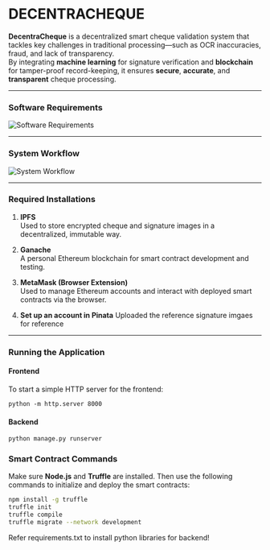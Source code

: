 # DECENTRACHEQUE

**DecentraCheque** is a decentralized smart cheque validation system that tackles key challenges in traditional processing—such as OCR inaccuracies, fraud, and lack of transparency.  
By integrating **machine learning** for signature verification and **blockchain** for tamper-proof record-keeping, it ensures **secure**, **accurate**, and **transparent** cheque processing.

---

### Software Requirements

![Software Requirements](https://github.com/user-attachments/assets/7a4c1a88-bf57-40a7-8e35-7c4a7f3c1795)

---

### System Workflow

![System Workflow](https://github.com/user-attachments/assets/3ecf7cb2-0c06-463a-8570-51bab35f99ad)

---

### Required Installations

1. **IPFS**  
   Used to store encrypted cheque and signature images in a decentralized, immutable way.

2. **Ganache**  
   A personal Ethereum blockchain for smart contract development and testing.

3. **MetaMask (Browser Extension)**  
   Used to manage Ethereum accounts and interact with deployed smart contracts via the browser.

4. **Set up an account in Pinata**
   Uploaded the reference signature imgaes for reference

---

### Running the Application

#### Frontend
To start a simple HTTP server for the frontend:
```
python -m http.server 8000

```

#### Backend

```
python manage.py runserver 

```
### Smart Contract Commands

Make sure **Node.js** and **Truffle** are installed. Then use the following commands to initialize and deploy the smart contracts:

```bash
npm install -g truffle
truffle init
truffle compile
truffle migrate --network development
```

Refer requirements.txt to install python libraries for backend!
